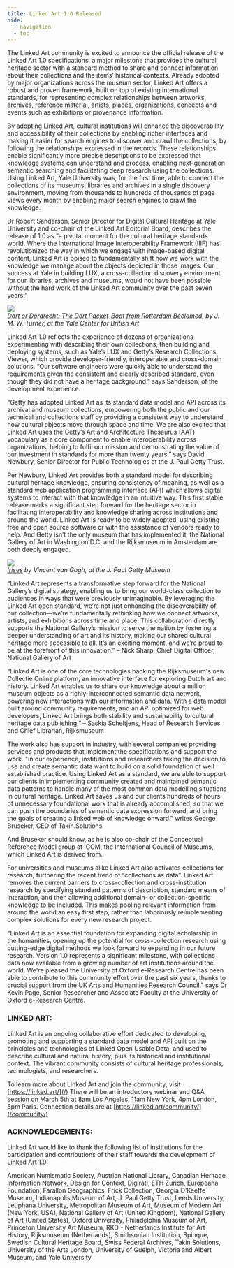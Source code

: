 ```yaml
---
title: Linked Art 1.0 Released
hide:
  - navigation
  - toc
---
```



The Linked Art community is excited to announce the official release of the Linked Art 1.0 specifications, a major milestone that provides the cultural heritage sector with a standard method to share and connect information about their collections and the items’ historical contexts. Already adopted by major organizations across the museum sector, Linked Art offers a robust and proven framework, built on top of existing international standards, for representing complex relationships between artworks, archives, reference material, artists, places, organizations, concepts and events such as exhibitions or provenance information.

By adopting Linked Art, cultural institutions will enhance the discoverability and accessibility of their collections by enabling richer interfaces and making it easier for search engines to discover and crawl the collections, by following the relationships expressed in the records. These relationships enable significantly more precise descriptions to be expressed that knowledge systems can understand and process, enabling next-generation semantic searching and facilitating deep research using the collections. Using Linked Art, Yale University was, for the first time, able to connect the collections of its museums, libraries and archives in a single discovery environment, moving from thousands to hundreds of thousands of page views every month by enabling major search engines to crawl the knowledge.

Dr Robert Sanderson, Senior Director for Digital Cultural Heritage at Yale University and co-chair of the Linked Art Editorial Board, describes the release of 1.0 as “a pivotal moment for the cultural heritage standards world. Where the International Image Interoperability Framework (IIIF) has revolutionized the way in which we engage with image-based digital content, Linked Art is poised to fundamentally shift how we work with the knowledge we manage about the objects depicted in those images. Our success at Yale in building LUX, a cross-collection discovery environment for our libraries, archives and museums, would not have been possible without the hard work of the Linked Art community over the past seven years.”

<image src="https://images.collections.yale.edu/iiif/2/ycba:4f227f08-7842-46cc-b05a-e3c6a4614cc1/full/800,/0/default.jpg"><br/>
<i><a href="https://lux.collections.yale.edu/view/object/047181f4-2fdf-43fd-abbe-f16d7f9edc10">Dort or Dordrecht: The Dort Packet-Boat from Rotterdam Beclamed</a>, by J. M. W. Turner, at the Yale Center for British Art</i>

Linked Art 1.0 reflects the experience of dozens of organizations experimenting with describing their own collections, then building and deploying systems, such as Yale’s LUX and Getty’s Research Collections Viewer, which provide developer-friendly, interoperable and cross-domain solutions. “Our software engineers were quickly able to understand the requirements given the consistent and clearly described standard, even though they did not have a heritage background.” says Sanderson, of the development experience.

“Getty has adopted Linked Art as its standard data model and API across its archival and museum collections, empowering both the public and our technical and collections staff by providing a consistent way to understand how cultural objects move through space and time. We are also excited that Linked Art uses the Getty’s Art and Architecture Thesaurus (AAT) vocabulary as a core component to enable interoperability across organizations, helping to fulfil our mission and demonstrating the value of our investment in standards for more than twenty years.” says David Newbury, Senior Director for Public Technologies at the J. Paul Getty Trust.

Per Newbury, Linked Art provides both a standard model for describing cultural heritage knowledge, ensuring consistency of meaning, as well as a standard web application programming interface (API) which allows digital systems to interact with that knowledge in an intuitive way. This first stable release marks a significant step forward for the heritage sector in facilitating interoperability and knowledge sharing across institutions and around the world. Linked Art is ready to be widely adopted, using existing free and open source software or with the assistance of vendors ready to help. And Getty isn’t the only museum that has implemented it, the National Gallery of Art in Washington D.C. and the Rijksmuseum in Amsterdam are both deeply engaged.

<image src="https://media.getty.edu/iiif/image/8c255d80-7382-46db-9fa8-892c0d37247e/full/800,/0/default.jpg"><br/>
<i><a href="https://www.getty.edu/art/collection/object/103JNH">Irises</a> by Vincent van Gogh, at the J. Paul Getty Museum</i>

“Linked Art represents a transformative step forward for the National Gallery’s digital strategy, enabling us to bring our world-class collection to audiences in ways that were previously unimaginable. By leveraging the Linked Art open standard, we’re not just enhancing the discoverability of our collection—we’re fundamentally rethinking how we connect artworks, artists, and exhibitions across time and place. This collaboration directly supports the National Gallery’s mission to serve the nation by fostering a deeper understanding of art and its history, making our shared cultural heritage more accessible to all. It’s an exciting moment, and we’re proud to be at the forefront of this innovation.” – Nick Sharp, Chief Digital Officer, National Gallery of Art

“Linked Art is one of the core technologies backing the Rijksmuseum's new Collectie Online platform, an innovative interface for exploring Dutch art and history. Linked Art enables us to share our knowledge about a million museum objects as a richly-interconnected semantic data network, powering new interactions with our information and data. With a data model built around community requirements, and an API optimized for web developers, Linked Art brings both stability and sustainability to cultural heritage data publishing.” – Saskia Scheltjens, Head of Research Services and Chief Librarian, Rijksmuseum

The work also has support in industry, with several companies providing services and products that implement the specifications and support the work. "In our experience, institutions and researchers taking the decision to use and create semantic data want to build on a solid foundation of well established practice. Using Linked Art as a standard, we are able to support our clients in implementing community created and maintained semantic data patterns to handle many of the most common data modelling situations in cultural heritage. Linked Art saves us and our clients hundreds of hours of unnecessary foundational work that is already accomplished, so that we can push the boundaries of semantic data expression forward, and bring the goals of creating a linked web of knowledge onward." writes George Bruseker, CEO of Takin.Solutions

And Bruseker should know, as he is also co-chair of the Conceptual Reference Model group at ICOM, the International Council of Museums, which Linked Art is derived from.

For universities and museums alike Linked Art also activates collections for research, furthering the recent trend of “collections as data”. Linked Art removes the current barriers to cross-collection and cross-institution research by specifying standard patterns of description, standard means of interaction, and then allowing additional domain- or collection-specific knowledge to be included. This makes pooling relevant information from around the world an easy first step, rather than laboriously reimplementing complex solutions for every new research project.

"Linked Art is an essential foundation for expanding digital scholarship in the humanities, opening up the potential for cross-collection research using cutting-edge digital methods we look forward to expanding in our future research. Version 1.0 represents a significant milestone, with collections data now available from a growing number of art institutions around the world. We're pleased the University of Oxford e-Research Centre has been able to contribute to this community effort over the past six years, thanks to crucial support from the UK Arts and Humanities Research Council." says Dr Kevin Page, Senior Researcher and Associate Faculty at the University of Oxford e-Research Centre.


### LINKED ART:

Linked Art is an ongoing collaborative effort dedicated to developing, promoting and supporting a standard data model and API built on the principles and technologies of Linked Open Usable Data, and used to describe cultural and natural history, plus its historical and institutional context. The vibrant community consists of cultural heritage professionals, technologists, and researchers.

To learn more about Linked Art and join the community, visit [https://linked.art/](/)
There will be an introductory webinar and Q&A session on March 5th at 8am Los Angeles, 11am New York, 4pm London, 5pm Paris. Connection details are at [https://linked.art/community/](/community/)


### ACKNOWLEDGEMENTS:

Linked Art would like to thank the following list of institutions for the participation and contributions of their staff towards the development of Linked Art 1.0:

American Numismatic Society, Austrian National Library, Canadian Heritage Information Network, Design for Context, Digirati, ETH Zurich, Europeana Foundation, Farallon Geographics, Frick Collection, Georgia O’Keeffe Museum, Indianapolis Museum of Art, J. Paul Getty Trust, Leeds University, Leuphana University, Metropolitan Museum of Art, Museum of Modern Art (New York, USA), National Gallery of Art (United Kingdom), National Gallery of Art (United States), Oxford University, Philadelphia Museum of Art, Princeton University Art Museum, RKD - Netherlands Institute for Art History, Rijksmuseum (Netherlands), Smithsonian Institution, Spinque, Swedish Cultural Heritage Board, Swiss Federal Archives, Takin Solutions, University of the Arts London, University of Guelph, Victoria and Albert Museum, and Yale University
